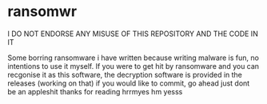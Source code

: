 # ransomwr
I DO NOT ENDORSE ANY MISUSE OF THIS REPOSITORY AND THE CODE IN IT

Some borring ransomware i have written because writing malware is fun, no intentions to use it myself.
If you were to get hit by ransomware and you can recgonise it as this software, the decryption software is provided in the releases (working on that)
if you would like to commit, go ahead just dont be an appleshit
thanks for reading
hrrmyes
hm yesss
